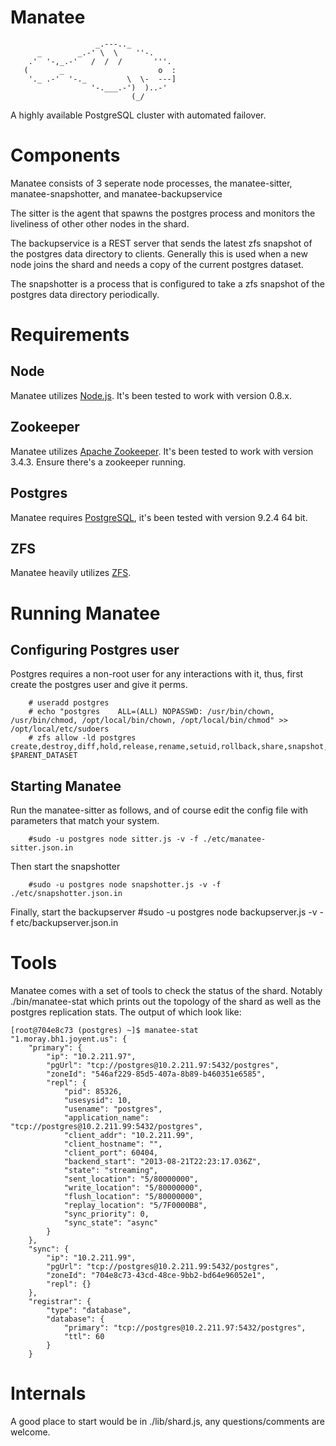# Manatee
                       _.---.._
          _        _.-' \  \    ''-.
        .'  '-,_.-'   /  /  /       '''.
       (       _                     o  :
        '._ .-'  '-._         \  \-  ---]
                      '-.___.-')  )..-'
                               (_/

A highly available PostgreSQL cluster with automated failover.

# Components
Manatee consists of 3 seperate node processes, the manatee-sitter,
manatee-snapshotter, and manatee-backupservice

The sitter is the agent that spawns the postgres process and monitors the
liveliness of other other nodes in the shard.

The backupservice is a REST server that sends the latest zfs snapshot of the
postgres data directory to clients. Generally this is used when a new node
joins the shard and needs a copy of the current postgres dataset.

The snapshotter is a process that is configured to take a zfs snapshot of the
postgres data directory periodically.

# Requirements
## Node
Manatee utilizes [Node.js](http://nodejs.org). It's been tested to work with
version 0.8.x.

## Zookeeper
Manatee utilizes [Apache Zookeeper](http://zookeeper.apache.org/). It's been
tested to work with version 3.4.3. Ensure there's a zookeeper running.

## Postgres
Manatee requires [PostgreSQL](http://www.postgresql.org/), it's been tested
with version 9.2.4 64 bit.

## ZFS
Manatee heavily utilizes [ZFS](http://wiki.illumos.org/display/illumos/ZFS).

# Running Manatee
## Configuring Postgres user
Postgres requires a non-root user for any interactions with it, thus, first
create the postgres user and give it perms.

        # useradd postgres
        # echo "postgres    ALL=(ALL) NOPASSWD: /usr/bin/chown, /usr/bin/chmod, /opt/local/bin/chown, /opt/local/bin/chmod" >> /opt/local/etc/sudoers
        # zfs allow -ld postgres create,destroy,diff,hold,release,rename,setuid,rollback,share,snapshot,mount,promote,send,receive,clone,mountpoint,canmount $PARENT_DATASET

## Starting Manatee
Run the manatee-sitter as follows, and of course edit the config file with parameters that match your system.

        #sudo -u postgres node sitter.js -v -f ./etc/manatee-sitter.json.in

Then start the snapshotter

        #sudo -u postgres node snapshotter.js -v -f ./etc/snapshotter.json.in

Finally, start the backupserver
        #sudo -u postgres node backupserver.js -v -f etc/backupserver.json.in

# Tools
Manatee comes with a set of tools to check the status of the shard. Notably
./bin/manatee-stat which prints out the topology of the shard as well as the
postgres replication stats. The output of which look like:

    [root@704e8c73 (postgres) ~]$ manatee-stat
    "1.moray.bh1.joyent.us": {
        "primary": {
            "ip": "10.2.211.97",
            "pgUrl": "tcp://postgres@10.2.211.97:5432/postgres",
            "zoneId": "546af229-85d5-407a-8b89-b460351e6585",
            "repl": {
                "pid": 85326,
                "usesysid": 10,
                "usename": "postgres",
                "application_name": "tcp://postgres@10.2.211.99:5432/postgres",
                "client_addr": "10.2.211.99",
                "client_hostname": "",
                "client_port": 60404,
                "backend_start": "2013-08-21T22:23:17.036Z",
                "state": "streaming",
                "sent_location": "5/80000000",
                "write_location": "5/80000000",
                "flush_location": "5/80000000",
                "replay_location": "5/7F0000B8",
                "sync_priority": 0,
                "sync_state": "async"
            }
        },
        "sync": {
            "ip": "10.2.211.99",
            "pgUrl": "tcp://postgres@10.2.211.99:5432/postgres",
            "zoneId": "704e8c73-43cd-48ce-9bb2-bd64e96052e1",
            "repl": {}
        },
        "registrar": {
            "type": "database",
            "database": {
                "primary": "tcp://postgres@10.2.211.97:5432/postgres",
                "ttl": 60
            }
        }

# Internals
A good place to start would be in ./lib/shard.js, any questions/comments are
welcome.

